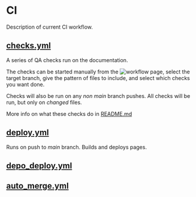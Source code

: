 # CI

Description of current CI workflow.

## [checks.yml](checks.yml)

A series of QA checks run on the documentation.

The checks can be started manually from the ![workflow page](https://github.com/nesi/agdr-docs/actions/workflows/checks.yml/badge.svg),
select the target branch, give the pattern of files to include, and select which checks you want done.

Checks will also be run on any _non main_ branch pushes. All checks will be run, but only on _changed_ files.

More info on what these checks do in [README.md](../../checks/README.md)

## [deploy.yml](deploy.yml)

Runs on push to _main_ branch. Builds and deploys pages.

## [depo_deploy.yml](demo_deploy.yml)

## [auto_merge.yml](auto_marge.yml)
